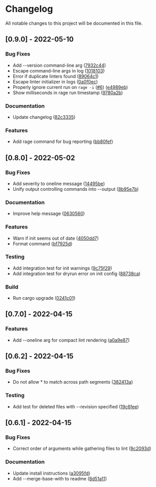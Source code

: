 # Changelog

All notable changes to this project will be documented in this file.

## [0.9.0] - 2022-05-10

### Bug Fixes

- Add --version command-line arg ([7932c44](https://github.com/suo/lintrunner/commit/7932c44d80279e54b67e02d256b356104ba4bcc2))
- Escape command-line args in log ([1018103](https://github.com/suo/lintrunner/commit/10181032e2093bcf0cb233300b982da459a71975))
- Error if duplicate linters found ([89064c1](https://github.com/suo/lintrunner/commit/89064c1f808d7e76ecc183c182b9c1ac4d765704))
- Escape linter initializer in logs ([0a0f0ec](https://github.com/suo/lintrunner/commit/0a0f0ec1d86b02f77a680ad8e4560ed80219b849))
- Properly ignore current run on `rage -i` ([#6](https://github.com/suo/lintrunner/issues/6)) ([e4989eb](https://github.com/suo/lintrunner/commit/e4989ebe598d7268d4ae715484ec21a57aadd426))
- Show milliseconds in rage run timestamp ([9780a2b](https://github.com/suo/lintrunner/commit/9780a2b8774b3c6e52b29414435a038840a3aabf))

### Documentation

- Update changelog ([82c3335](https://github.com/suo/lintrunner/commit/82c33359f0cde758e7153d4ba450751afbc6c6c8))

### Features

- Add rage command for bug reporting ([bb80fef](https://github.com/suo/lintrunner/commit/bb80fef49fabad5558e77786e157b4ea822d0f23))

## [0.8.0] - 2022-05-02

### Bug Fixes

- Add severity to oneline message ([14495be](https://github.com/suo/lintrunner/commit/14495be590d1b8c223a07f59ccdb6600d22e92c4))
- Unify output controlling commands into --output ([8b95e7b](https://github.com/suo/lintrunner/commit/8b95e7b76c65dc4187b17b9851ce902aebc58944))

### Documentation

- Improve help message ([0630560](https://github.com/suo/lintrunner/commit/06305606f9d840610487a9b7dff9a159a05fb8d1))

### Features

- Warn if init seems out of date ([4050dd7](https://github.com/suo/lintrunner/commit/4050dd7fe883c419e0af110a7d2c6887b6ba08f0))
- Format command ([bf7925d](https://github.com/suo/lintrunner/commit/bf7925df7b1aac0265e3bf88ef8ca05d720e0560))

### Testing

- Add integration test for init warnings ([9c75f29](https://github.com/suo/lintrunner/commit/9c75f293cdccbd662f922548861b277c70f9d14d))
- Add integration test for dryrun error on init config ([88738ca](https://github.com/suo/lintrunner/commit/88738ca299179588e9abae6b8265c8287270edb6))

### Build

- Run cargo upgrade ([0241c01](https://github.com/suo/lintrunner/commit/0241c01630187ce3817ee1964f858ebc7b85d10a))

## [0.7.0] - 2022-04-15

### Features

- Add --oneline arg for compact lint rendering ([a0a9e87](https://github.com/suo/lintrunner/commit/a0a9e878781a2ead70ff7bfc94064275eeb79020))

## [0.6.2] - 2022-04-15

### Bug Fixes

- Do not allow * to match across path segments ([382413a](https://github.com/suo/lintrunner/commit/382413aa40edf2dead74fd9f25fdd01bac00bd80))

### Testing

- Add test for deleted files with --revision specified ([19c6fee](https://github.com/suo/lintrunner/commit/19c6fee0d11096c4ba7e7182fd3178b170cddb10))

## [0.6.1] - 2022-04-15

### Bug Fixes

- Correct order of arguments while gathering files to lint ([9c2093d](https://github.com/suo/lintrunner/commit/9c2093d4dace6e3570cad9bc5b363e0b3fc50b3c))

### Documentation

- Update install instructions ([a3095fd](https://github.com/suo/lintrunner/commit/a3095fde2edacb0dba93250cfca35f2000c4c009))
- Add --merge-base-with to readme ([8d51a11](https://github.com/suo/lintrunner/commit/8d51a117e833211ef275355d27c64eacab40cbce))

<!-- generated by git-cliff -->

